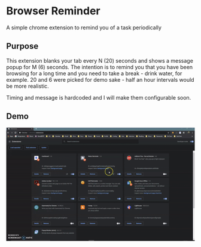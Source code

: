 # Browser Reminder
A simple chrome extension to remind you of a task periodically

## Purpose

This extension blanks your tab every N (20) seconds and shows a message popup for M (6) seconds. The intention is to remind you that you have been browsing for a long time and you need to take a break - drink water, for example. 20 and 6 were picked for demo sake - half an hour intervals would be more realistic.

Timing and message is hardcoded and I will make them configurable soon.

## Demo

![](https://github.com/amogh94/browser_reminder/blob/master/demo.gif)
